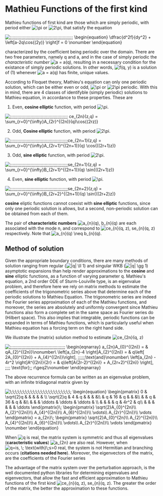 # Mathieu Functions of the first kind

Mathieu functions of first kind are those which are simply periodic, with period either ![\pi](https://render.githubusercontent.com/render/math?math=%5Ctextstyle+%5Cpi) or ![2\pi](https://render.githubusercontent.com/render/math?math=%5Ctextstyle+2%5Cpi), that satisfy the equation

![\;\;\;\;\;\;\;\;\;\;\;\;\;\;\;\;\;\;\;\;\;\;\;\;\;\;\;\;\;\;\;\;\;\;\;\;\;\;\;\;\;\;\;\;\;\;\;\;\;
\begin{equation}
\dfrac{d^2f}{dy^2} + \left[a-2q\cos{(2y)} \right]f = 0 \nonumber
\end{equation}](https://render.githubusercontent.com/render/math?math=%5Ctextstyle+%5C%3B%5C%3B%5C%3B%5C%3B%5C%3B%5C%3B%5C%3B%5C%3B%5C%3B%5C%3B%5C%3B%5C%3B%5C%3B%5C%3B%5C%3B%5C%3B%5C%3B%5C%3B%5C%3B%5C%3B%5C%3B%5C%3B%5C%3B%5C%3B%5C%3B%5C%3B%5C%3B%5C%3B%5C%3B%5C%3B%5C%3B%5C%3B%5C%3B%5C%3B%5C%3B%5C%3B%5C%3B%5C%3B%5C%3B%5C%3B%5C%3B%5C%3B%5C%3B%5C%3B%5C%3B%5C%3B%5C%3B%5C%3B%5C%3B%0A%5Cbegin%7Bequation%7D%0A%5Cdfrac%7Bd%5E2f%7D%7Bdy%5E2%7D+%2B+%5Cleft%5Ba-2q%5Ccos%7B%282y%29%7D+%5Cright%5Df+%3D+0+%5Cnonumber%0A%5Cend%7Bequation%7D)


characterized by the coefficient being periodic over the domain. There are two
free parameters, namely q and a, and in the case of simply periodic the *characteristic number* ![a = a(q)](https://render.githubusercontent.com/render/math?math=%5Ctextstyle+a+%3D+a%28q%29), resulting in a necessary condition for the existance of simply periodic solutions. In other words, ![f(q, y)](https://render.githubusercontent.com/render/math?math=%5Ctextstyle+f%28q%2C+y%29) is a solution of (1) whenever ![a = a(q)](https://render.githubusercontent.com/render/math?math=%5Ctextstyle+a+%3D+a%28q%29) has finite, unique values.


According to Floquet theory, Mathieu's equation can only one periodic solution, which can be either even or odd, ![\pi](https://render.githubusercontent.com/render/math?math=%5Ctextstyle+%5Cpi) or ![2\pi](https://render.githubusercontent.com/render/math?math=%5Ctextstyle+2%5Cpi) periodic. With this in mind, there are 4 classes of identifyble (simply periodic) solutions to Mathieu equation, in accordance to these properties. These are

1. Even, **cosine elliptic** function, with period ![\pi](https://render.githubusercontent.com/render/math?math=%5Ctextstyle+%5Cpi).

![\;\;\;\;\;\;\;\;\;\;\;\;\;\;\;\;\;\;\;\;\;\;\;\;\;\;\;\;\;\;\;\;\;\;\;\;\;\;\;\;\;\;\;\;\; ce_{2n}(z,q) = \sum_{r=0}^{\infty}A_{2r}^{(2n)}(q)\cos{(2rz)}](https://render.githubusercontent.com/render/math?math=%5Cdisplaystyle+%5C%3B%5C%3B%5C%3B%5C%3B%5C%3B%5C%3B%5C%3B%5C%3B%5C%3B%5C%3B%5C%3B%5C%3B%5C%3B%5C%3B%5C%3B%5C%3B%5C%3B%5C%3B%5C%3B%5C%3B%5C%3B%5C%3B%5C%3B%5C%3B%5C%3B%5C%3B%5C%3B%5C%3B%5C%3B%5C%3B%5C%3B%5C%3B%5C%3B%5C%3B%5C%3B%5C%3B%5C%3B%5C%3B%5C%3B%5C%3B%5C%3B%5C%3B%5C%3B%5C%3B%5C%3B+ce_%7B2n%7D%28z%2Cq%29+%3D+%5Csum_%7Br%3D0%7D%5E%7B%5Cinfty%7DA_%7B2r%7D%5E%7B%282n%29%7D%28q%29%5Ccos%7B%282rz%29%7D)


2. Odd, **Cosine elliptic** function, with period ![2\pi](https://render.githubusercontent.com/render/math?math=%5Ctextstyle+2%5Cpi).


![\;\;\;\;\;\;\;\;\;\;\;\;\;\;\;\;\;\;\;\;\;\;\;\;\;\;\;\;\;\;\;\;\;\;\;\;\;\;\;\;\;\;\;\;\;ce_{2n+1}(z,q) =  \sum_{r=0}^{\infty}A_{2r+1}^{(2n+1)}(q) \cos{((2r+1)z)}
](https://render.githubusercontent.com/render/math?math=%5Cdisplaystyle+%5C%3B%5C%3B%5C%3B%5C%3B%5C%3B%5C%3B%5C%3B%5C%3B%5C%3B%5C%3B%5C%3B%5C%3B%5C%3B%5C%3B%5C%3B%5C%3B%5C%3B%5C%3B%5C%3B%5C%3B%5C%3B%5C%3B%5C%3B%5C%3B%5C%3B%5C%3B%5C%3B%5C%3B%5C%3B%5C%3B%5C%3B%5C%3B%5C%3B%5C%3B%5C%3B%5C%3B%5C%3B%5C%3B%5C%3B%5C%3B%5C%3B%5C%3B%5C%3B%5C%3B%5C%3Bce_%7B2n%2B1%7D%28z%2Cq%29+%3D++%5Csum_%7Br%3D0%7D%5E%7B%5Cinfty%7DA_%7B2r%2B1%7D%5E%7B%282n%2B1%29%7D%28q%29+%5Ccos%7B%28%282r%2B1%29z%29%7D%0A)

3. Odd, **sine elliptic** function, with period ![2\pi](https://render.githubusercontent.com/render/math?math=%5Ctextstyle+2%5Cpi).

![\;\;\;\;\;\;\;\;\;\;\;\;\;\;\;\;\;\;\;\;\;\;\;\;\;\;\;\;\;\;\;\;\;\;\;\;\;\;\;\;\;\;\;\;\;se_{2n+1}(z,q) =  \sum_{r=0}^{\infty}B_{2r+1}^{(2n+1)}(q) \sin{((2r+1)z)}
](https://render.githubusercontent.com/render/math?math=%5Cdisplaystyle+%5C%3B%5C%3B%5C%3B%5C%3B%5C%3B%5C%3B%5C%3B%5C%3B%5C%3B%5C%3B%5C%3B%5C%3B%5C%3B%5C%3B%5C%3B%5C%3B%5C%3B%5C%3B%5C%3B%5C%3B%5C%3B%5C%3B%5C%3B%5C%3B%5C%3B%5C%3B%5C%3B%5C%3B%5C%3B%5C%3B%5C%3B%5C%3B%5C%3B%5C%3B%5C%3B%5C%3B%5C%3B%5C%3B%5C%3B%5C%3B%5C%3B%5C%3B%5C%3B%5C%3B%5C%3Bse_%7B2n%2B1%7D%28z%2Cq%29+%3D++%5Csum_%7Br%3D0%7D%5E%7B%5Cinfty%7DB_%7B2r%2B1%7D%5E%7B%282n%2B1%29%7D%28q%29+%5Csin%7B%28%282r%2B1%29z%29%7D%0A)


4. Even, **sine elliptic** function, with period ![\pi](https://render.githubusercontent.com/render/math?math=%5Ctextstyle+%5Cpi).

![\;\;\;\;\;\;\;\;\;\;\;\;\;\;\;\;\;\;\;\;\;\;\;\;\;\;\;\;\;\;\;\;\;\;\;\;\;\;\;\;\;\;\;\;\;se_{2n+2}(z,q) =  \sum_{r=0}^{\infty}B_{2r+2}^{(2n+1)}(q) \sin{((2r+2)z)}
](https://render.githubusercontent.com/render/math?math=%5Cdisplaystyle+%5C%3B%5C%3B%5C%3B%5C%3B%5C%3B%5C%3B%5C%3B%5C%3B%5C%3B%5C%3B%5C%3B%5C%3B%5C%3B%5C%3B%5C%3B%5C%3B%5C%3B%5C%3B%5C%3B%5C%3B%5C%3B%5C%3B%5C%3B%5C%3B%5C%3B%5C%3B%5C%3B%5C%3B%5C%3B%5C%3B%5C%3B%5C%3B%5C%3B%5C%3B%5C%3B%5C%3B%5C%3B%5C%3B%5C%3B%5C%3B%5C%3B%5C%3B%5C%3B%5C%3B%5C%3Bse_%7B2n%2B2%7D%28z%2Cq%29+%3D++%5Csum_%7Br%3D0%7D%5E%7B%5Cinfty%7DB_%7B2r%2B2%7D%5E%7B%282n%2B1%29%7D%28q%29+%5Csin%7B%28%282r%2B2%29z%29%7D%0A)


**cosine** eliptic functions cannot coexist with **sine elliptic** functions, since only one periodic solution is allows, but a second, non-periodic solution can be obtained from each of them. 


The pair of **characteristic numbers** ![a_{n}(q), b_{n}(q)](https://render.githubusercontent.com/render/math?math=%5Ctextstyle+a_%7Bn%7D%28q%29%2C+b_%7Bn%7D%28q%29) are each associated with the mode n, and correspond to ![ce_{n}(q, z), se_{n}(q, z)](https://render.githubusercontent.com/render/math?math=%5Ctextstyle+ce_%7Bn%7D%28q%2C+z%29%2C+se_%7Bn%7D%28q%2C+z%29) respectively. Note that ![a_{n}(q) \neq b_{n}(q)](https://render.githubusercontent.com/render/math?math=%5Ctextstyle+a_%7Bn%7D%28q%29+%5Cneq+b_%7Bn%7D%28q%29).



## Method of solution

Given the appropriate boundary conditions, there are many methods of solution ranging from regular (![|q| \ll 1](https://render.githubusercontent.com/render/math?math=%5Ctextstyle+%7Cq%7C+%5Cll+1)) and singular WKB (<img src=
"https://render.githubusercontent.com/render/math?math=%5Ctextstyle+%7Cq%7C+%5Cgg+1" 
alt="|q| \gg 1">) asymptotic expansions than help render approximations to the **cosine** and **sine** elliptic functions, as a function of varying parameter q. Mathieu's equation, a 2nd order ODE of Sturm-Louiville type, is an eigenvalue problem, and therefore here we rely on matrix methods to estimate the coefficients of the trigonometric series above that determine each of the periodic solutions to Mathieu Equation. The trigonometric series are indeed the Fourier series approximation of each of the Mathieu functions, and moreover, the series are absolutely and uniformly convergent since Mathieu functions also form a complete set in the same space as Fourier series do (Hilbert space). This also implies that integrable, periodic functions can be expanded in terms of Mathieu functions, which is particularly useful when Mathieu equation has a forcing term on the right hand side.


We illustrate the (matrix) solution method to estimate ![ce_{2n}(q, z)](https://render.githubusercontent.com/render/math?math=%5Ctextstyle+ce_%7B2n%7D%28q%2C+z%29)



![\;\;\;\;\;\;\;\;\;\;\;\;\;\;\;\;\;\;\;\;\;\;\;\;\;\;\;\;\;\;\;\;\;\;\;\;\;\;\;\;\;\;\;
\begin{eqnarray}
a_{2n}A_{0}^{(2n)} = &  qA_{2}^{(2n)}\nonumber\\
\left[a_{2n}-4 \right]A_{2}^{(2n)} = & q\left[ 2A_{0}^{(2n)} + A_{4}^{(2n)}\right], \;\;\;\;\;\;\text{and}\nonumber\\
\left[a_{2n} - 4r^2 \right]A^{(2n)}_{2r} = & q\left[A_{2r-2}^{(2n)} + A_{2r+2}^{(2n)} \right], \;\;\;\; \text{for}\;\; r\geq2\nonumber
\end{eqnarray}](https://render.githubusercontent.com/render/math?math=%5Cdisplaystyle+%5C%3B%5C%3B%5C%3B%5C%3B%5C%3B%5C%3B%5C%3B%5C%3B%5C%3B%5C%3B%5C%3B%5C%3B%5C%3B%5C%3B%5C%3B%5C%3B%5C%3B%5C%3B%5C%3B%5C%3B%5C%3B%5C%3B%5C%3B%5C%3B%5C%3B%5C%3B%5C%3B%5C%3B%5C%3B%5C%3B%5C%3B%5C%3B%5C%3B%5C%3B%5C%3B%5C%3B%5C%3B%5C%3B%5C%3B%5C%3B%5C%3B%5C%3B%5C%3B%0A%5Cbegin%7Beqnarray%7D%0Aa_%7B2n%7DA_%7B0%7D%5E%7B%282n%29%7D+%3D+%26++qA_%7B2%7D%5E%7B%282n%29%7D%5Cnonumber%5C%5C%0A%5Cleft%5Ba_%7B2n%7D-4+%5Cright%5DA_%7B2%7D%5E%7B%282n%29%7D+%3D+%26+q%5Cleft%5B+2A_%7B0%7D%5E%7B%282n%29%7D+%2B+A_%7B4%7D%5E%7B%282n%29%7D%5Cright%5D%2C+%5C%3B%5C%3B%5C%3B%5C%3B%5C%3B%5C%3B%5Ctext%7Band%7D%5Cnonumber%5C%5C%0A%5Cleft%5Ba_%7B2n%7D+-+4r%5E2+%5Cright%5DA%5E%7B%282n%29%7D_%7B2r%7D+%3D+%26+q%5Cleft%5BA_%7B2r-2%7D%5E%7B%282n%29%7D+%2B+A_%7B2r%2B2%7D%5E%7B%282n%29%7D+%5Cright%5D%2C+%5C%3B%5C%3B%5C%3B%5C%3B+%5Ctext%7Bfor%7D%5C%3B%5C%3B+r%5Cgeq2%5Cnonumber%0A%5Cend%7Beqnarray%7D)


The above recurrence formula can be written as an eigenvalue problem, with an infinite tridiagonal matrix given by

<img src=
"https://render.githubusercontent.com/render/math?math=%5Ctextstyle+%5C%3B%5C%3B%5C%3B%5C%3B%5C%3B%5C%3B%5C%3B%5C%3B%5C%3B%5C%3B%5C%3B%5C%3B%5C%3B%5C%3B%5C%3B%5C%3B%5C%3B%5C%3B%5C%3B%5C%3B%5C%3B%5C%3B%5C%3B%5C%3B%0A%5Cbegin%7Bequation%7D%0A%5Cbegin%7Bpmatrix%7D%0A++++0+%26+%5Csqrt%7B2%7Dq+%26++%26++%26+%26+%26+%5C%5C%0A++++%5Csqrt%7B2%7Dq+%26+4+%26+q+%26++%26+%26+%26%5C%5C%0A++++%26+q+%26+16+%26+q+%26+%26+%26%5C%5C%0A++++%26+%26+q+%26+36+%26+q+%26+%26%5C%5C%0A++++%26+%26+%26+%5Cddots+%26+%5Cddots+%26+%5Cddots+%26+%5C%5C%0A++++%26+%26+%26+%26+q+%26+4r%5E2+%26+q%5C%5C%0A++++%26+%26+%26+%26+%26+%26+%5Cddots%0A%5Cend%7Bpmatrix%7D%5C%3B%0A%5Cbegin%7Bpmatrix%7D%0A%5Csqrt%7B2%7DA_%7B0%7D%5E%7B2n%7D%5C%5C%0AA_%7B2%7D%5E%7B%282n%29%7D%5C%5C%0AA_%7B4%7D%5E%7B%282n%29%7D%5C%5C%0AA_%7B6%7D%5E%7B%282n%29%7D%5C%5C%0A%5Cvdots%5C%5C%0AA_%7B2r%7D%5E%7B%282n%29%7D%5C%5C%0A%5Cvdots%0A%5Cend%7Bpmatrix%7D%0A%3D+a_%7B2n%7D%5C%3B%0A%5Cbegin%7Bpmatrix%7D%0A%5Csqrt%7B2%7DA_%7B0%7D%5E%7B2n%7D%5C%5C%0AA_%7B2%7D%5E%7B%282n%29%7D%5C%5C%0AA_%7B4%7D%5E%7B%282n%29%7D%5C%5C%0AA_%7B6%7D%5E%7B%282n%29%7D%5C%5C%0A%5Cvdots%5C%5C%0AA_%7B2r%7D%5E%7B%282n%29%7D%5C%5C%0A%5Cvdots%0A%5Cend%7Bpmatrix%7D%0A%5Cnonumber%0A%5Cend%7Bequation%7D" 
alt="\;\;\;\;\;\;\;\;\;\;\;\;\;\;\;\;\;\;\;\;\;\;\;\;
\begin{equation}
\begin{pmatrix}
    0 & \sqrt{2}q &  &  & & & \\
    \sqrt{2}q & 4 & q &  & & &\\
    & q & 16 & q & & &\\
    & & q & 36 & q & &\\
    & & & \ddots & \ddots & \ddots & \\
    & & & & q & 4r^2 & q\\
    & & & & & & \ddots
\end{pmatrix}\;
\begin{pmatrix}
\sqrt{2}A_{0}^{2n}\\
A_{2}^{(2n)}\\
A_{4}^{(2n)}\\
A_{6}^{(2n)}\\
\vdots\\
A_{2r}^{(2n)}\\
\vdots
\end{pmatrix}
= a_{2n}\;
\begin{pmatrix}
\sqrt{2}A_{0}^{2n}\\
A_{2}^{(2n)}\\
A_{4}^{(2n)}\\
A_{6}^{(2n)}\\
\vdots\\
A_{2r}^{(2n)}\\
\vdots
\end{pmatrix}
\nonumber
\end{equation}">


When <img src=
"https://render.githubusercontent.com/render/math?math=%5Ctextstyle+q" 
alt="q"> is real, the matrix system is symmetric and thus all eigenvalues (**caracteristic values**) <img src=
"https://render.githubusercontent.com/render/math?math=%5Ctextstyle+a_%7B2n%7D" 
alt="a_{2n}"> are also real. However, when <img src=
"https://render.githubusercontent.com/render/math?math=%5Ctextstyle+q%3Dis%2C+%5C%3B+%5Ctext%7Bwith%7D%5C%3Bs%3E0+" 
alt="q=is, \; \text{with}\;s>0 "> real, the system is not Hermitian and branching occurs (**citations needed here**). Moreover, the eigenvectors of the matrix, are the coefficients of the Fourier series

The advantage of the matrix system over the perturbation approach, is the well documented python libraries for determining eigenvalues and eigenvectors, that allow the fast and efficient approximation to Mathieu functions of the first kind ![ce_{n}(q, z), se_{n}(q, z)](https://render.githubusercontent.com/render/math?math=%5Ctextstyle+ce_%7Bn%7D%28q%2C+z%29%2C+se_%7Bn%7D%28q%2C+z%29). The greater the order of the matrix, the better the approximation to these functions.







